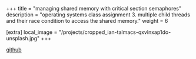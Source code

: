 +++
title = "managing shared memory with critical section semaphores"
description = "operating systems class assignment 3. multiple child threads and their race condition to access the shared memory."
weight = 6

[extra]
local_image = "/projects/cropped_ian-talmacs-qxvlnxap1do-unsplash.jpg"
+++


[github](https://github.com/brespina/3360_Summer_2023/tree/main/OS%20Unit%203/PA3)
